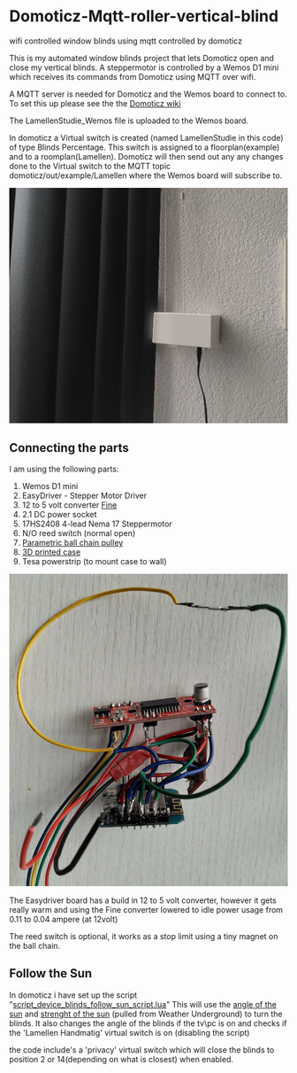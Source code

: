 # Domoticz-Mqtt-roller-vertical-blind
wifi controlled window blinds using mqtt controlled by domoticz

This is my automated window blinds project that lets Domoticz open and close my vertical blinds.
A steppermotor is controlled by a Wemos D1 mini which receives its commands from Domoticz using MQTT over wifi.

A MQTT server is needed for Domoticz and the Wemos board to connect to.
To set this up please see the the [Domoticz wiki](https://www.domoticz.com/wiki/MQTT)


The LamellenStudie_Wemos file is uploaded to the Wemos board.


In domoticz a Virtual switch is created (named LamellenStudie in this code) of type Blinds Percentage.
This switch is assigned to a floorplan(example) and to a roomplan(Lamellen).
Domoticz will then send out any any changes done to the Virtual switch to the MQTT topic domoticz/out/example/Lamellen where the Wemos board will subscribe to.

![finished product](https://github.com/Warsenius/Domoticz-Mqtt-roller-vertical-blind/blob/master/3d%20printed%20enclosure/with%20cover.jpg)

## Connecting the parts

I am using the following parts:
1. Wemos D1 mini
1. EasyDriver - Stepper Motor Driver
1. 12 to 5 volt converter [Fine](https://blog.yavilevich.com/2017/03/efficient-dc-12v-to-5v-conversion-for-low-power-electronics-evaluation-of-six-modules/)
1. 2.1 DC power socket
1. 17HS2408 4-lead Nema 17 Steppermotor
1. N/O reed switch (normal open)
1. [Parametric ball chain pulley](https://www.thingiverse.com/thing:3147)
1. [3D printed case](https://github.com/Warsenius/Domoticz-Mqtt-roller-vertical-blind/tree/master/3d%20printed%20enclosure)
1. Tesa powerstrip (to mount case to wall)

![Electronics](https://github.com/Warsenius/Domoticz-Mqtt-roller-vertical-blind/blob/master/electronics.jpg)

The Easydriver board has a build in 12 to 5 volt converter, however it gets really warm and using the Fine converter lowered to idle power usage from 0.11 to 0.04 ampere (at 12volt)

The reed switch is optional, it works as a stop limit using a tiny magnet on the ball chain.

## Follow the Sun

In domoticz i have set up the script "[script_device_blinds_follow_sun_script.lua](https://github.com/Warsenius/Domoticz-Mqtt-roller-vertical-blind/blob/master/script_device_blinds_follow_sun_script.lua)"
This will use the [angle of the sun](http://www.domoticz.com/wiki/Real-time_solar_data_without_any_hardware_sensor_:_azimuth,_Altitude,_Lux_sensor...) and [strenght of the sun](https://www.domoticz.com/wiki/Virtual_weather_devices) (pulled from Weather Underground) to turn the blinds.
It also changes the angle of the blinds if the tv\pc is on and checks if the 'Lamellen Handmatig' virtual switch is on (disabling the script)

the code include's a 'privacy' virtual switch which will close the blinds to position 2 or 14(depending on what is closest) when enabled.
